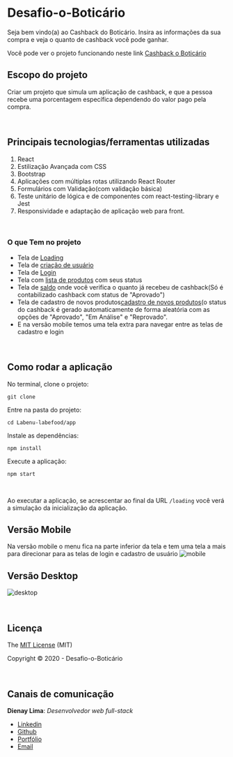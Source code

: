 # Desafio-o-Boticário

Seja bem vindo(a) ao Cashback do Boticário.
Insira as informações da sua compra e veja o quanto de cashback você pode ganhar.

Você pode ver o projeto funcionando neste link [Cashback o Boticário](http://cashback-boticario.surge.sh)

## Escopo do projeto
Criar um projeto que simula um aplicação de cashback, e que a pessoa recebe uma porcentagem específica dependendo do valor pago pela compra.

<br>

## Principais tecnologias/ferramentas utilizadas

1. React
2. Estilização Avançada com CSS
3. Bootstrap
4. Aplicações com múltiplas rotas utilizando React Router
5. Formulários com Validação(com validação básica)
6. Teste unitário de lógica e de componentes com react-testing-library e Jest
7. Responsividade e adaptação de aplicação web para front.

<br>

### O que Tem no projeto
- Tela de [Loading](http://cashback-boticario.surge.sh/loading)
- Tela de [criação de usuário](http://cashback-boticario.surge.sh/criar-usuario)
- Tela de [Login](http://cashback-boticario.surge.sh/login)
- Tela com [lista de produtos](http://cashback-boticario.surge.sh/) com seus status
- Tela de [saldo](http://cashback-boticario.surge.sh/saldo) onde você verifica o quanto já recebeu de cashback(Só é contabilizado cashback com status de "Aprovado")
- Tela de cadastro de novos produtos[cadastro de novos produtos](http://cashback-boticario.surge.sh/registrar-produto)(o status do cashback é gerado automaticamente de forma aleatória com as opções de "Aprovado", "Em Análise" e "Reprovado".
- E na versão mobile temos uma tela extra para navegar entre as telas de cadastro e login

<br>

## Como rodar a aplicação

No terminal, clone o projeto:
```
git clone 
```

Entre na pasta do projeto:
```
cd Labenu-labefood/app
```

Instale as dependências:
```
npm install
```

Execute a aplicação:
```
npm start 
```
<br>

Ao executar a aplicação, se acrescentar ao final da URL ```/loading``` você verá a simulação da inicialização da aplicação.

## Versão Mobile
Na versão mobile o menu fica na parte inferior da tela e tem uma tela a mais para direcionar para as telas de login e cadastro de usuário
![mobile](https://user-images.githubusercontent.com/2151948/102435876-24647480-3ff6-11eb-9194-cdb7da4594bd.png)

## Versão Desktop
![desktop](https://user-images.githubusercontent.com/2151948/102435882-27f7fb80-3ff6-11eb-9d3a-316ac8a94fde.png)

<br>

## Licença

The [MIT License]() (MIT)

Copyright :copyright: 2020 - 
Desafio-o-Boticário

<br>

## Canais de comunicação

**Dienay Lima**: *Desenvolvedor web full-stack*
- [Linkedin](https://www.linkedin.com/in/dienaylima/)
- [Github](https://github.com/Dienay)
- [Portfólio](https://dienay.github.io/portfolio/)
- [Email](dienaylima@gmail.com)

<br>
